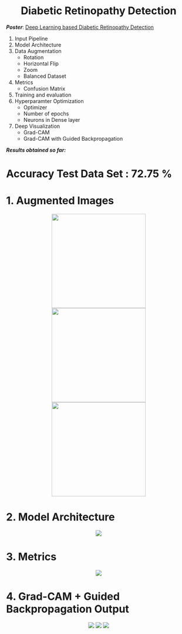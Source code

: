  
<h1 align="center">
	Diabetic Retinopathy Detection
</h1>

**_Poster_**: [Deep Learning based Diabetic Retinopathy Detection](https://drive.google.com/open?id=1MWiaWr59_-1_XmZdLE7F-9SmLLwITJ86)

1) Input Pipeline
2) Model Architecture
3) Data Augmentation
	- Rotation
	- Horizontal Flip
	- Zoom
	- Balanced Dataset
4) Metrics
	- Confusion Matrix 	
5) Training and evaluation
6) Hyperparamter Optimization
	- Optimizer
	- Number of epochs
	- Neurons in Dense layer 
5) Deep Visualization
	- Grad-CAM
	- Grad-CAM with Guided Backpropagation


**_Results obtained so far:_**
<h1 align="left">
	Accuracy Test Data Set : 72.75 %
</h1>

<h1 align="left">
	1. Augmented Images
</h1>

<p align="center">
  <img src="https://media.github.tik.uni-stuttgart.de/user/986/files/798cda80-3145-11ea-8a07-8365194d66a8" width="256" height="256" />
  <img src="https://media.github.tik.uni-stuttgart.de/user/986/files/71379e00-314b-11ea-91d1-eb795a88117d" width="256" height="256" />
  <img src="https://media.github.tik.uni-stuttgart.de/user/986/files/ca9fcd00-314b-11ea-893b-31ebb46aa7c8" width="256" height="256" />
</p>

<h1 align="left">
	2. Model Architecture
</h1>
<p align="center">
  <img src="https://media.github.tik.uni-stuttgart.de/user/986/files/6c5fdc00-3ab3-11ea-8ae4-7719b0df0c73" >
 
</p>

<h1 align="left">
	3. Metrics
</h1>


<p align="center">
  <img src="https://media.github.tik.uni-stuttgart.de/user/986/files/801b5200-3145-11ea-962f-5de72af8437d"  >
</p>


<h1 align="left">
	4. Grad-CAM + Guided Backpropagation Output
</h1>


<p align="center">
  <img src="https://media.github.tik.uni-stuttgart.de/user/986/files/449d3680-3942-11ea-9e19-3c4295bbfdca" />
  <img src="https://media.github.tik.uni-stuttgart.de/user/986/files/449d3680-3942-11ea-8031-b7e8e5a0c74b" /> 
<img src="https://media.github.tik.uni-stuttgart.de/user/986/files/449d3680-3942-11ea-8592-acf11f6ed400" /> 
  
	
</p>


